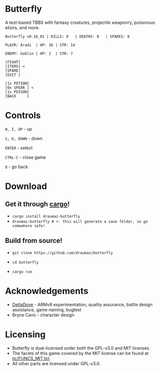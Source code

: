 # Butterfly
A text-based TBBS with fantasy creatures, projectile weaponry, poisonous elixirs, and more.

```
Butterfly v0.16_01 | KILLS: 0   | DEATHS: 0   | SPARES: 0

PLAYR: Aradi  | HP: 26 | STR: 14

ENEMY: Goblin | HP: 2  | STR: 7

[FIGHT]
[ITEMS] <
[SPARE]
[EXIT ]

[1x POTION]
[0x SPEAR ] <
[1x POISON]
[BACK     ]
```

# Controls

```W, I, UP``` - up

```S, K, DOWN``` - down

```ENTER``` - select

```CTRL-C``` - close game

```Q``` - go back

# Download

## Get it through <a href="https://crates.io/crates/draumaz-butterfly">cargo</a>!

- ```cargo install draumaz-butterfly```
- ```draumaz-butterfly # <- this will generate a save folder, so go somewhere safe!```

## Build from source!

- ```git clone https://github.com/draumaz/butterfly```

- ```cd butterfly```

- ```cargo run```

# Acknowledgements

- <a href="https://github.com/DeltaDove">DeltaDove</a> - ARMv8 experimentation, quality assurance, battle design assistance, game naming, bugtest
- Bryce Cano - character design

# Licensing

- Butterfly is dual-licensed under both the GPL-v3.0 and MIT licenses.
- The facets of this game covered by the MIT license can be found at <a href="https://github.com/draumaz/butterfly/blob/main/lic/FUNCS_MIT.txt">lic/FUNCS_MIT.txt</a>. 
- All other parts are licensed under GPL-v3.0.
